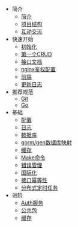 - 简介
  - [简介](intro/0.intro.md)
  - [项目结构](intro/1.dir.md)
  - [互动交流](intro/2.communication.md)
- 快速开始
  - [初始化](started/0.init.md)
  - [第一个CRUD](started/1.first-api.md)
  - [接口文档](started/2.api-doc.md)
  - [nginx鉴权配置](started/3.nginx.md)
  - [前端](started/4.frontend.md)
  - [更新日志](started/n.update-log.md)
- 推荐规范
  - [Git](standard/0.git.md)
  - [Go](standard/1.go.md)
- 基础
  - [配置](base/0.config.md)
  - [日志](base/1.log.md)
  - [数据库](base/2.db.md)
  - [gorm/gen数据库映射](base/9.gorm.gen.md)
  - [缓存](base/3.cache.md)
  - [Make命令](base/4.make.md)
  - [错误管理](base/5.reason.md)
  - [国际化](base/6.i18n.md)
  - [接口幂等性](base/7.idempotent.md)
  - [分布式定时任务](base/8.task.md)
- 进阶
  - [Auth服务](advanced/auth/0.auth.md)
  - [公共包](advanced/common/0.common.md)
  - [缓存](advanced/cache/0.cache.md)